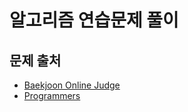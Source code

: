 # 알고리즘 연습문제 풀이

## 문제 출처

- [Baekjoon Online Judge](https://www.acmicpc.net/)
- [Programmers](https://programmers.co.kr)